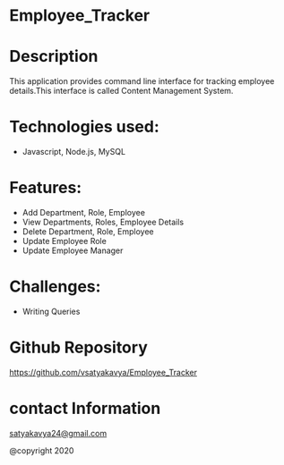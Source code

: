 # Employee_Tracker

# Description
  This application provides command line interface  for tracking employee details.This interface is called Content Management System.

# Technologies used:

*  Javascript, Node.js, MySQL

# Features:

* Add Department, Role, Employee
* View Departments, Roles, Employee Details
* Delete Department, Role, Employee
* Update Employee Role
* Update Employee Manager



# Challenges:
* Writing Queries


# Github Repository
https://github.com/vsatyakavya/Employee_Tracker

# contact Information
satyakavya24@gmail.com

@copyright 2020

